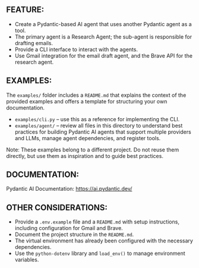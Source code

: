 ## FEATURE:

- Create a Pydantic-based AI agent that uses another Pydantic agent as a tool.
- The primary agent is a Research Agent; the sub-agent is responsible for drafting emails.
- Provide a CLI interface to interact with the agents.
- Use Gmail integration for the email draft agent, and the Brave API for the research agent.

## EXAMPLES:

The `examples/` folder includes a `README.md` that explains the context of the provided examples and offers a template for structuring your own documentation.

- `examples/cli.py` – use this as a reference for implementing the CLI.
- `examples/agent/` – review all files in this directory to understand best practices for building Pydantic AI agents that support multiple providers and LLMs, manage agent dependencies, and register tools.

Note: These examples belong to a different project. Do not reuse them directly, but use them as inspiration and to guide best practices.

## DOCUMENTATION:

Pydantic AI Documentation: https://ai.pydantic.dev/

## OTHER CONSIDERATIONS:

- Provide a `.env.example` file and a `README.md` with setup instructions, including configuration for Gmail and Brave.
- Document the project structure in the `README.md`.
- The virtual environment has already been configured with the necessary dependencies.
- Use the `python-dotenv` library and `load_env()` to manage environment variables.
